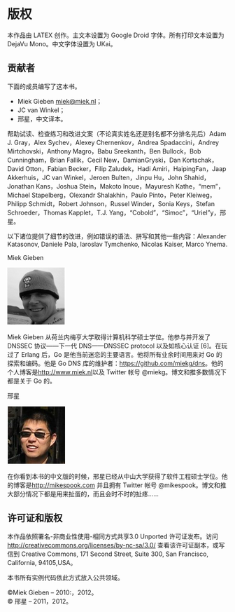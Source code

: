 # 版权

本作品由 LATEX 创作。主文本设置为 Google Droid 字体。所有打印文本设置为 DejaVu Mono。中文字体设置为 UKai。

## 贡献者

下面的成员编写了这本书。

- Miek Gieben <miek@miek.nl>；
- JC van Winkel；
- 邢星，中文译本。

帮助试读、检查练习和改进文案（不论真实姓名还是别名都不分排名先后）Adam J.
Gray，Alex Sychev，Alexey Chernenkov，Andrea Spadaccini，Andrey Mirtchovski，Anthony Magro，Babu Sreekanth，Ben Bullock，Bob Cunningham，Brian Fallik，Cecil New，DamianGryski，Dan Kortschak，David Otton，Fabian Becker，Filip Zaludek，Hadi Amiri，HaipingFan，Jaap Akkerhuis，JC van Winkel，Jeroen Bulten，Jinpu Hu，John Shahid，Jonathan Kans，Joshua Stein，Makoto Inoue，Mayuresh Kathe，“mem”，Michael Stapelberg，Olexandr Shalakhin，Paulo Pinto，Peter Kleiweg，Philipp Schmidt，Robert Johnson，Russel Winder，Sonia Keys，Stefan Schroeder，Thomas Kapplet，T.J. Yang，“Cobold”，“Simoc”，“Uriel”y，邢星。

以下诸位提供了细节的改进，例如错误的语法、拼写和其他一些内容：Alexander Katasonov, Daniele Pala, Iaroslav Tymchenko, Nicolas Kaiser, Marco Ynema.

Miek Gieben

![pic](images/207.png)

Miek Gieben 从荷兰内梅亨大学取得计算机科学硕士学位。他参与并开发了 DNSSEC 协议——下一代 DNS——DNSSEC protocol 以及如核心认证 [6]。在玩过了 Erlang 后，Go 是他当前迷恋的主要语言。他将所有业余时间用来对 Go 的探索和编码。他是 Go DNS 库的维护者：<https://github.com/miekg/dns>。他的个人博客是<http://www.miek.nl>以及 Twitter 帐号 @miekg。博文和推多数情况下都是关于 Go 的。

邢星

![pic](images/208.png)

在你看到本书的中文版的时候，邢星已经从中山大学获得了软件工程硕士学位。他的博客是<http://mikespook.com> 并且拥有 Twitter 帐号 @mikespook。博文和推大部分情况下都是用来扯蛋的，而且会时不时的扯疼……

## 许可证和版权

本作品依照署名-非商业性使用-相同方式共享3.0 Unported 许可证发布。访问<http://creativecommons.org/licenses/by-nc-sa/3.0/> 查看该许可证副本，或写信到 Creative Commons, 171 Second Street, Suite 300, San Francisco, California, 94105,USA。

本书所有实例代码依此方式放入公共领域。

©Miek Gieben – 2010:，2012。  
© 邢星 – 2011，2012。